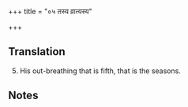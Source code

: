 +++
title = "०५ तस्य व्रात्यस्य"

+++
## Translation
5. His out-breathing that is fifth, that is the seasons.

## Notes

